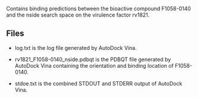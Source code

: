 Contains binding predictions between the bioactive compound F1058-0140 and the nside search space on the virulence factor rv1821.

## Files

- log.txt is the log file generated by AutoDock Vina.

- rv1821_F1058-0140_nside.pdbqt is the PDBQT file generated by AutoDock Vina containing the orientation and binding location of F1058-0140.

- stdoe.txt is the combined STDOUT and STDERR output of AutoDock Vina.

